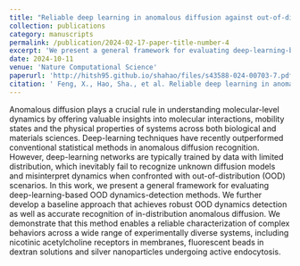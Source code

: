 ```yaml
---
title: "Reliable deep learning in anomalous diffusion against out-of-distribution dynamics"
collection: publications
category: manuscripts
permalink: /publication/2024-02-17-paper-title-number-4
excerpt: 'We present a general framework for evaluating deep-learning-based OOD dynamics-detection methods. We further develop a baseline approach that achieves robust OOD dynamics detection as well as accurate recognition of in-distribution anomalous diffusion. We demonstrate that this method enables a reliable characterization of complex behaviors across a wide range of experimentally diverse systems.'
date: 2024-10-11
venue: 'Nature Computational Science'
paperurl: 'http://hitsh95.github.io/shahao/files/s43588-024-00703-7.pdf'
citation: ' Feng, X., Hao, Sha., et al. Reliable deep learning in anomalous diffusion against out-of-distribution dynamics. Nature Computational Science 4(2024).'
---
```


Anomalous diffusion plays a crucial rule in understanding molecular-level dynamics by offering valuable insights into molecular interactions, mobility states and the physical properties of systems across both biological and materials sciences. Deep-learning techniques have recently outperformed conventional statistical methods in anomalous diffusion recognition. However, deep-learning networks are typically trained by data with limited distribution, which inevitably fail to recognize unknown diffusion models and misinterpret dynamics when confronted with out-of-distribution (OOD) scenarios. In this work, we present a general framework for evaluating deep-learning-based OOD dynamics-detection methods. We further develop a baseline approach that achieves robust OOD dynamics detection as well as accurate recognition of in-distribution anomalous diffusion. We demonstrate that this method enables a reliable characterization of complex behaviors across a wide range of experimentally diverse systems, including nicotinic acetylcholine receptors in membranes, fluorescent beads in dextran solutions and silver nanoparticles undergoing active endocytosis.
